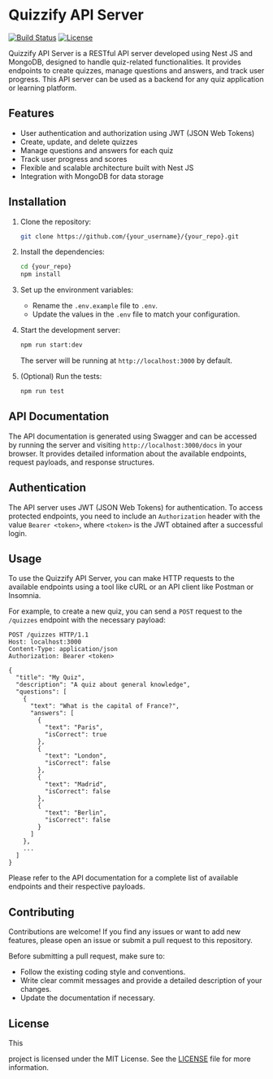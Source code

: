 # Quizzify API Server

[![Build Status](https://travis-ci.org/{your_username}/{your_repo}.svg?branch=master)](https://travis-ci.org/{your_username}/{your_repo})
[![License](https://img.shields.io/badge/license-MIT-blue.svg)](https://opensource.org/licenses/MIT)

Quizzify API Server is a RESTful API server developed using Nest JS and MongoDB, designed to handle quiz-related functionalities. It provides endpoints to create quizzes, manage questions and answers, and track user progress. This API server can be used as a backend for any quiz application or learning platform.

## Features

- User authentication and authorization using JWT (JSON Web Tokens)
- Create, update, and delete quizzes
- Manage questions and answers for each quiz
- Track user progress and scores
- Flexible and scalable architecture built with Nest JS
- Integration with MongoDB for data storage

## Installation

1. Clone the repository:

   ```bash
   git clone https://github.com/{your_username}/{your_repo}.git
   ```

2. Install the dependencies:

   ```bash
   cd {your_repo}
   npm install
   ```

3. Set up the environment variables:
   
   - Rename the `.env.example` file to `.env`.
   - Update the values in the `.env` file to match your configuration.

4. Start the development server:

   ```bash
   npm run start:dev
   ```

   The server will be running at `http://localhost:3000` by default.

5. (Optional) Run the tests:

   ```bash
   npm run test
   ```

## API Documentation

The API documentation is generated using Swagger and can be accessed by running the server and visiting `http://localhost:3000/docs` in your browser. It provides detailed information about the available endpoints, request payloads, and response structures.

## Authentication

The API server uses JWT (JSON Web Tokens) for authentication. To access protected endpoints, you need to include an `Authorization` header with the value `Bearer <token>`, where `<token>` is the JWT obtained after a successful login.

## Usage

To use the Quizzify API Server, you can make HTTP requests to the available endpoints using a tool like cURL or an API client like Postman or Insomnia.

For example, to create a new quiz, you can send a `POST` request to the `/quizzes` endpoint with the necessary payload:

```http
POST /quizzes HTTP/1.1
Host: localhost:3000
Content-Type: application/json
Authorization: Bearer <token>

{
  "title": "My Quiz",
  "description": "A quiz about general knowledge",
  "questions": [
    {
      "text": "What is the capital of France?",
      "answers": [
        {
          "text": "Paris",
          "isCorrect": true
        },
        {
          "text": "London",
          "isCorrect": false
        },
        {
          "text": "Madrid",
          "isCorrect": false
        },
        {
          "text": "Berlin",
          "isCorrect": false
        }
      ]
    },
    ...
  ]
}
```

Please refer to the API documentation for a complete list of available endpoints and their respective payloads.

## Contributing

Contributions are welcome! If you find any issues or want to add new features, please open an issue or submit a pull request to this repository.

Before submitting a pull request, make sure to:

- Follow the existing coding style and conventions.
- Write clear commit messages and provide a detailed description of your changes.
- Update the documentation if necessary.

## License

This

 project is licensed under the MIT License. See the [LICENSE](LICENSE) file for more information.
